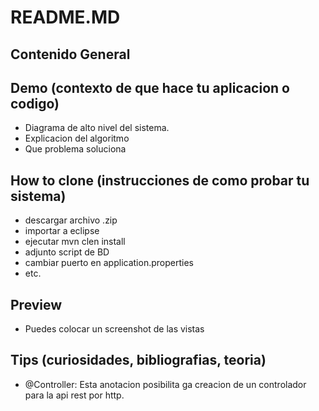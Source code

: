 # README.MD


## Contenido General

## Demo (contexto de que hace tu aplicacion o codigo)
  - Diagrama de alto nivel del sistema.
  - Explicacion del algoritmo
  - Que problema soluciona
  
## How to clone (instrucciones de como probar tu sistema)
  - descargar archivo .zip
  - importar a eclipse
  - ejecutar mvn clen install
  - adjunto script de BD
  - cambiar puerto en application.properties
  - etc.
  
##  Preview
  - Puedes colocar un screenshot de las vistas
  
## Tips (curiosidades, bibliografias, teoria)
  - @Controller: Esta anotacion posibilita ga creacion de un controlador para la api rest por http.
